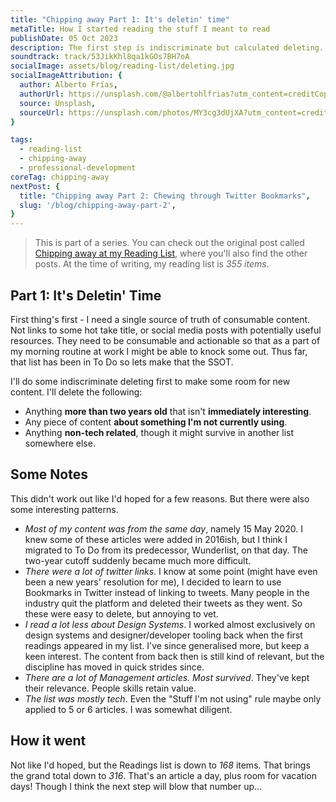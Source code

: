 ```yaml
---
title: "Chipping away Part 1: It's deletin' time"
metaTitle: How I started reading the stuff I meant to read
publishDate: 05 Oct 2023
description: The first step is indiscriminate but calculated deleting.
soundtrack: track/53JikKhl8qa1kGOs7BH7oA
socialImage: assets/blog/reading-list/deleting.jpg
socialImageAttribution: {
  author: Alberto Frías,
  authorUrl: https://unsplash.com/@albertohlfrias?utm_content=creditCopyText&utm_medium=referral&utm_source=unsplash,
  source: Unsplash,
  sourceUrl: https://unsplash.com/photos/MY3cg3dUjXA?utm_content=creditCopyText&utm_medium=referral&utm_source=unsplash,  
}

tags:
  - reading-list
  - chipping-away
  - professional-development
coreTag: chipping-away
nextPost: {
  title: "Chipping away Part 2: Chewing through Twitter Bookmarks",
  slug: '/blog/chipping-away-part-2',
}
---
```


> This is part of a series. You can check out the original post called [Chipping away at my Reading List](/blog/chipping-away-at-my-reading-list), where you'll also find the other posts. At the time of writing, my reading list is *355 items*.

## Part 1: It's Deletin' Time

First thing's first - I need a single source of truth of consumable content. Not links to some hot take title, or social media posts with potentially useful resources. They need to be consumable and actionable so that as a part of my morning routine at work I might be able to knock some out. Thus far, that list has been in To Do so lets make that the SSOT.

I'll do some indiscriminate deleting first to make some room for new content. I'll delete the following:

- Anything **more than two years old** that isn't **immediately interesting**.
- Any piece of content **about something I'm not currently using**.
- Anything **non-tech related**, though it might survive in another list somewhere else.

## Some Notes

This didn't work out like I'd hoped for a few reasons. But there were also some interesting patterns.

- *Most of my content was from the same day*, namely 15 May 2020. I knew some of these articles were added in 2016ish, but I think I migrated to To Do from its predecessor, Wunderlist, on that day. The two-year cutoff suddenly became much more difficult.
- *There were a lot of twitter links*. I know at some point (might have even been a new years' resolution for me), I decided to learn to use Bookmarks in Twitter instead of linking to tweets. Many people in the industry quit the platform and deleted their tweets as they went. So these were easy to delete, but annoying to vet.
- *I read a lot less about Design Systems*. I worked almost exclusively on design systems and designer/developer tooling back when the first readings appeared in my list. I've since generalised more, but keep a keen interest. The content from back then is still kind of relevant, but the discipline has moved in quick strides since.
- *There are a lot of Management articles. Most survived*. They've kept their relevance. People skills retain value.
- *The list was mostly tech*. Even the "Stuff I'm not using" rule maybe only applied to 5 or 6 articles. I was somewhat diligent.

## How it went

Not like I'd hoped, but the Readings list is down to *168* items. That brings the grand total down to *316*.
That's an article a day, plus room for vacation days! Though I think the next step will blow that number up...
